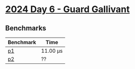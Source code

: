 # [2024 Day 6 - Guard Gallivant](https://adventofcode.com/2024/day/6)

## Benchmarks

<!-- BEGIN benches -->
| Benchmark              | Time      |
| ---------------------- | --------- |
| [p1](./src/lib.rs#L6)  | 11.00 µs |
| [p2](./src/lib.rs#L43) | ??      |
<!-- END benches -->
<!-- BEGIN other_benches -->

<!-- END other_benches -->